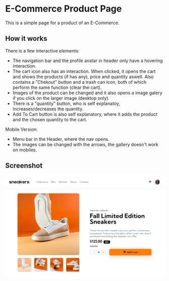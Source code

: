 # E-Commerce Product Page

This is a simple page for a product of an E-Commerce. 

## How it works

There is a few interactive elements:
- The navigation bar and the profile avatar in header only have a hovering interaction.
- The cart icon also has an interaction. When clicked, it opens the cart and shows the products (if has any), price and quantity aswell. Also contains a "Chekout" button and a trash can icon, both of which perform the same function (clear the cart).
- Images of the product can be changed and it also opens a image galery if you click on the larger image (desktop only).
- There is a "quantity" button, who is self explanatoy, increases/decreases the quantity.
- Add To Cart button is also self explanatory, where it adds the product and the chosen quantity to the cart.

Mobile Version:
- Menu bar in the Header, where the nav opens.
- The images can be changed with the arrows, the gallery doesn't work on mobiles.

## Screenshot

![Alt text](/public/Screenshot.jpg?raw=true "Optional Title")
